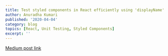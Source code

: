 ```yaml
---
title: Test styled components in React efficiently using 'displayName'
author: Anuradha Kumari
published: '2020-04-04'
category: blog
topics: [React, Unit Testing, Styled Components]
excerpt: ''
---
```


[Medium post link](https://medium.com/@anuradha15/test-styled-components-in-react-efficiently-using-displayname-53281a0c1f2d)
